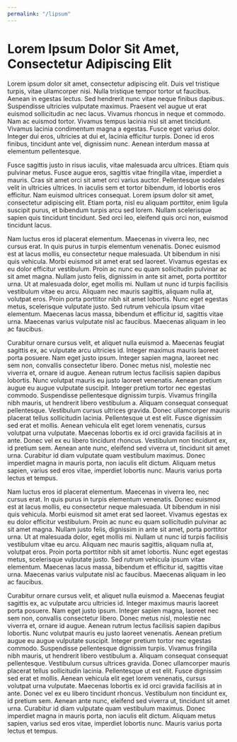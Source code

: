 ```yaml
---
permalink: "/lipsum"
---
```


# Lorem Ipsum Dolor Sit Amet, Consectetur Adipiscing Elit

Lorem ipsum dolor sit amet, consectetur adipiscing elit. Duis vel tristique turpis, vitae ullamcorper nisi. Nulla tristique tempor tortor ut faucibus. Aenean in egestas lectus. Sed hendrerit nunc vitae neque finibus dapibus. Suspendisse ultricies vulputate maximus. Praesent vel augue ut erat euismod sollicitudin ac nec lacus. Vivamus rhoncus in neque et commodo. Nam ac euismod tortor. Vivamus tempus lacinia nisl sit amet tincidunt. Vivamus lacinia condimentum magna a egestas. Fusce eget varius dolor. Integer dui eros, ultricies at dui et, lacinia efficitur turpis. Donec id eros finibus, tincidunt ante vel, dignissim nunc. Aenean interdum massa at elementum pellentesque. 

Fusce sagittis justo in risus iaculis, vitae malesuada arcu ultrices. Etiam quis pulvinar metus. Fusce augue eros, sagittis vitae fringilla vitae, imperdiet a mauris. Cras sit amet orci sit amet orci varius auctor. Pellentesque sodales velit in ultricies ultrices. In iaculis sem et tortor bibendum, id lobortis eros efficitur. Nam euismod ultrices consequat. Lorem ipsum dolor sit amet, consectetur adipiscing elit. Etiam porta, nisl eu aliquam porttitor, enim ligula suscipit purus, et bibendum turpis arcu sed lorem. Nullam scelerisque sapien quis tincidunt tincidunt. Sed orci leo, eleifend quis orci non, euismod tincidunt lacus. 

Nam luctus eros id placerat elementum. Maecenas in viverra leo, nec cursus erat. In quis purus in turpis elementum venenatis. Donec euismod est at lacus mollis, eu consectetur neque malesuada. Ut bibendum in nisi quis vehicula. Morbi euismod sit amet erat sed laoreet. Vivamus egestas ex eu dolor efficitur vestibulum. Proin ac nunc eu quam sollicitudin pulvinar ac sit amet magna. Nullam justo felis, dignissim in ante sit amet, porta porttitor urna. Ut at malesuada dolor, eget mollis mi. Nullam ut nunc id turpis facilisis vestibulum vitae eu arcu. Aliquam nec mauris sagittis, aliquam nulla at, volutpat eros. Proin porta porttitor nibh sit amet lobortis. Nunc eget egestas metus, scelerisque vulputate justo. Sed rutrum vehicula ipsum vitae elementum. Maecenas lacus massa, bibendum et efficitur id, sagittis vitae urna. Maecenas varius vulputate nisl ac faucibus. Maecenas aliquam in leo ac faucibus. 

Curabitur ornare cursus velit, et aliquet nulla euismod a. Maecenas feugiat sagittis ex, ac vulputate arcu ultricies id. Integer maximus mauris laoreet porta posuere. Nam eget justo ipsum. Integer sapien magna, laoreet nec sem non, convallis consectetur libero. Donec metus nisl, molestie nec viverra et, ornare id augue. Aenean rutrum lectus facilisis sapien dapibus lobortis. Nunc volutpat mauris eu justo laoreet venenatis.  Aenean pretium augue eu augue vulputate suscipit. Integer pretium tortor nec egestas commodo. Suspendisse pellentesque dignissim turpis. Vivamus fringilla nibh mauris, ut hendrerit libero vestibulum a. Aliquam consequat consequat pellentesque. Vestibulum cursus ultrices gravida. Donec ullamcorper mauris placerat tellus sollicitudin lacinia. Pellentesque ut est elit. Fusce dignissim sed erat et mollis. Aenean vehicula elit eget lorem venenatis, cursus volutpat urna vulputate. Maecenas lobortis ex id orci gravida facilisis at in ante. Donec vel ex eu libero tincidunt rhoncus. Vestibulum non tincidunt ex, id pretium sem. Aenean ante nunc, eleifend sed viverra ut, tincidunt sit amet urna. Curabitur id diam vulputate quam vestibulum maximus. Donec imperdiet magna in mauris porta, non iaculis elit dictum. Aliquam metus sapien, varius sed eros vitae, imperdiet lobortis nunc. Mauris varius porta lectus et tempus.

Nam luctus eros id placerat elementum. Maecenas in viverra leo, nec cursus erat. In quis purus in turpis elementum venenatis. Donec euismod est at lacus mollis, eu consectetur neque malesuada. Ut bibendum in nisi quis vehicula. Morbi euismod sit amet erat sed laoreet. Vivamus egestas ex eu dolor efficitur vestibulum. Proin ac nunc eu quam sollicitudin pulvinar ac sit amet magna. Nullam justo felis, dignissim in ante sit amet, porta porttitor urna. Ut at malesuada dolor, eget mollis mi. Nullam ut nunc id turpis facilisis vestibulum vitae eu arcu. Aliquam nec mauris sagittis, aliquam nulla at, volutpat eros. Proin porta porttitor nibh sit amet lobortis. Nunc eget egestas metus, scelerisque vulputate justo. Sed rutrum vehicula ipsum vitae elementum. Maecenas lacus massa, bibendum et efficitur id, sagittis vitae urna. Maecenas varius vulputate nisl ac faucibus. Maecenas aliquam in leo ac faucibus. 

Curabitur ornare cursus velit, et aliquet nulla euismod a. Maecenas feugiat sagittis ex, ac vulputate arcu ultricies id. Integer maximus mauris laoreet porta posuere. Nam eget justo ipsum. Integer sapien magna, laoreet nec sem non, convallis consectetur libero. Donec metus nisl, molestie nec viverra et, ornare id augue. Aenean rutrum lectus facilisis sapien dapibus lobortis. Nunc volutpat mauris eu justo laoreet venenatis.  Aenean pretium augue eu augue vulputate suscipit. Integer pretium tortor nec egestas commodo. Suspendisse pellentesque dignissim turpis. Vivamus fringilla nibh mauris, ut hendrerit libero vestibulum a. Aliquam consequat consequat pellentesque. Vestibulum cursus ultrices gravida. Donec ullamcorper mauris placerat tellus sollicitudin lacinia. Pellentesque ut est elit. Fusce dignissim sed erat et mollis. Aenean vehicula elit eget lorem venenatis, cursus volutpat urna vulputate. Maecenas lobortis ex id orci gravida facilisis at in ante. Donec vel ex eu libero tincidunt rhoncus. Vestibulum non tincidunt ex, id pretium sem. Aenean ante nunc, eleifend sed viverra ut, tincidunt sit amet urna. Curabitur id diam vulputate quam vestibulum maximus. Donec imperdiet magna in mauris porta, non iaculis elit dictum. Aliquam metus sapien, varius sed eros vitae, imperdiet lobortis nunc. Mauris varius porta lectus et tempus.